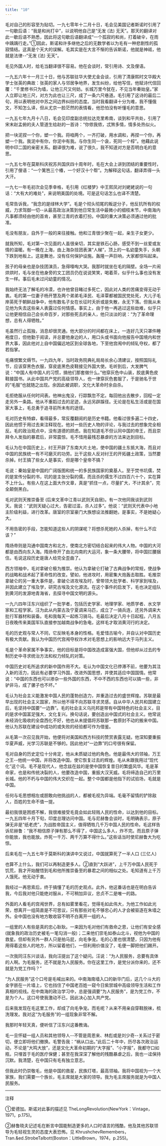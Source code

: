 ```yaml
---
title: "10"
---
```


毛对自己的形容至为贴切。一九七零年十二月十日，毛会见美国记者斯诺时引用了一句歇后语：“我是和尚打伞”，以说明他自己是“无发 (法) 无天”。那天的翻译对此一歇后语不熟悉，因此将这句歇后语翻译成“一个孤寂的和尚，打着破伞，在雨中踽踽行走。”①因此，斯诺和许多继他之后的无数学者以为毛有一种悲剧性的孤寂情结。这真是个天大的误解。毛其实是在大言不惭的告诉斯诺，他就是神祗，他就是法律--“无发 (法) 无天”。

毛见外国人时，给毛当翻译很不容易。他在会谈时，常引用诗、文及俚语。

一九五六年十一月三十日，他与苏联驻华大使尤金会谈，引用了清康熙时文华殿大学士张英的典故：张英的家人与邻居争地界，发生纠纷，给他写信，他赋诗代信回覆：“千里修书只为墙，让他三尺又何妨。长城万里今犹在，不见当年秦始皇。”家人立即让地三尺，对方为此也让三尺，成了一条六尺巷道。毛引用了这诗的最后二句，用以表明他对中苏之间边界纠纷的态度。当时我看翻译十分为难，我不懂俄文，不知怎么译，但从尤京一脸茫然的表情看，他恐怕没有听懂毛的意思。

一九五七年九月十八日，毛会见印度副总统拉达克里希南，谈到和平共处，引用了宋末赵孟俯的夫人管道生给赵的一首诗：“你侬我侬，忒煞多情，情多处热似火。

把一块泥捏一个你，塑一个我。将咱两个，一齐打破，用水调和，再捏一个你，再塑一个我。我泥中有你，你泥中有我。与你生同一个衾，死同一个椁”。他藉此说明中印二国的亲密关系。翻译很为难，说了很久，我不知道对方是否明白毛的意思。

一九五七年在莫斯科庆祝苏共国庆四十周年时，毛在大会上讲到团结的重要性时，引用了俚语：“一个篱笆三个椿，一个好汉十个帮”。为解释这句话，翻译弄得一头大汗。

一九七一年毛初次会见季幸格，毛引用《红楼梦》中王熙凤对刘姥姥说的一句话：“大有大的难处”，来说明美国的处境。可是这句话怎么也译不清楚。

毛常告诉我，“我念的是绿林大学”。毛是个彻头彻尾的叛逆分子，他反抗所有的权威，力求驾御一切--从最高政治决策到他日常生活中最微小的细枝末节，中南海内凡事都须经由他的首肯，甚至江青的衣着打扮。中国的重大决策必须通过他的批准。

毛没有朋友，自外于一般的来往接触。他和江青很少聚在一起，亲生子女更少。

就我所知，毛对第一次见面的人虽很亲切，其实是铁石心肠，感受不到一丝爱或友情的温暖。有一晚在上海，由上海杂技团表演“人梯”，顶上的一名幼童失手，头朝下跌到地板上。这是舞池，没有任何保护设施。轰隆一声巨响，大家都惊叫起来。

孩子的母亲也是杂技团演员，急得嚎啕大哭。我那时就坐在毛的隔壁。全场一片闹烘烘时，毛与坐在他身旁的文工团员仍在说说笑笑，喝着茶，似乎什么事也没有发生一样。事后毛未过问幼童的情况。

我始终无法了解毛的冷漠，也许他曾目睹过多死亡，因此对人类的苦痛变得无动于衷。毛的第一位妻子杨开慧及两个弟弟毛泽民、毛泽覃都被国民党处死，大儿子毛岸英死于朝鲜战争中，他有数名子女在长征时夭折或是失散，永无下落。但我从未见他为失去这些亲人表露过任何情感。事实上，由于他一再逃过这些劫难，似乎只让他更相信自己会长命百岁，对那些死去的亲人，他只淡淡的说：“为了革命理想，总有人得牺牲。”

毛虽然行止孤独，消息却很灵通。他大部分的时间都在床上，一连好几天只罩件睡袍度日，但他勤于阅读，并总要他身边的人，用口头或书面向他报告中国境内和世界大事，因此他对上自中国偏远地区到全球各地，下至他宫闱中的倾轧夺权，都了若指掌。

毛痛恨繁文缛节。一九四九年，当时政务院典礼局局长余心清建议，按照国际礼节，应该穿黑色衣服，穿皮底黑色皮鞋接见外国大使。毛听到后，大发脾气说：“中国人有中国人的习惯，搞他们那套做什么。”他穿灰色中山装，胶底黄色皮鞋接国书。从此中国共产党的高级领导人，也一律穿灰色套服了，于是驰名于世的“毛服”也就随之出现。余因此被调职，文化大革命时余自杀。

毛拒绝服从任何时间表。他神出鬼没，行踪飘忽不定。每回他出去散步，回程一定走另外一条路。他从不重蹈过去的足迹，永远另辟蹊径。无论是在私生活或是在国家大事上，毛总勇于追寻前所未有的途径。

毛对历史有特癖，看得最多，常反覆翻阅的是历史书籍。他看过很多遍二十四史，因此他惯于用过去来注释现在。他对一些历史人物的评论，与我过去的想象完全相反。毛的政治观点中，没有道德的顾虑。我在知道毛不但认同中国的帝王，而且崇拜令人发指的暴君后，非常震惊。毛不惜用最残忍暴虐的方法来达到目标。

毛认为在中国历史上，纣王开辟了东南大片土地，使中国的疆土东抵大海，而且对中国的民族统一有不可磨灭的功劳。比干这些人反对纣王的开拓疆土政策，当然要杀掉。纣王搞了些女人是事实，但是哪个皇帝不搞？

毛说：秦始皇是中国的广阔版图和统一的多民族国家的奠基人。至于焚书坑儒，焚的是宣传分裂的书，坑的是主张分裂的儒，而且杀的儒生不过四百六十个，实在算不上什么。有些人在这上面大作文章，真是“抓住一点，尽量扩大，不计其余”，完全颠倒黑白。

毛对武则天推崇备至 (后来文革中江青以武则天自居)。有一次他同我谈到武则天。我说：“武则天疑心过大，告密过滥，杀人过多”。他说：“武则天代表中小地主阶级利益，进行改革。唐室的宗室豪门大族想设法推翻她，是事实，不是她疑心大。

不用告密的手段，怎能知道这些人的阴谋呢？将想杀死她的人杀掉，有什么不应该？”

隋炀帝则是沟通中国南方和北方，使南北方密切结合起来的伟大人物。中国的大河都是由西向东入海。隋炀帝开了由北向南的大运河，象一条大腰带，将中国拦腰捆住。毛说这段历史是唐人给完全歪曲了。

西方领袖中，毛对拿破仑极为推崇。他认为拿破仑打破了古典战争的常规，使战争的战略和战术起了革命性的改变。譬如，他进攻时，用密集大炮轰击取胜。毛推崇拿破仑的另一重大事件是，拿破仑进攻埃及时，曾带领大批学者、科学家到埃及，并因此建立了埃及学，研究古埃及文化源流。在这个事件的启发下，毛也决定组队到黄河的发源地青海省，去探寻中国文明的源头。

一九六四年汪东兴组织了一批学者，包括历史学家、地理学家、地质学者、水文学家和工程学家。汪为此从内蒙古及宁夏调来马匹，成立了一骑兵连，还另外调来大批行军器材和装备。毛和我每天一起练习骑马。毛最后决定八月十日起程。八月五日夜晚传来美国军队直接参加越南战争的急电，这样毛才取消黄河行的决定。

毛的历史观与常人不同，它反映毛本身的性格。毛爱惜古喻今，并自认对中国历史有极大贡献。我认为中国历代宫闱夺权诈术对毛思想上的影响远大于马列主义。

毛是个革命家属不争事实，他的目标是将中国改造成富强大国，但他却从过去的专制历史中寻求统治方法和权力倾轧的对策。

中国历史对毛所追求的新中国作用不大。毛认为中国文化已停滞不前，他要为其注入新的活力，因此有必要学习外国，改进外国思想，并使其适应中国国情。他常说：“中国的东西也可以掺杂一些外国的东西，不中不西的东西也可以搞一些，非驴非马，成了骡子也不坏。”

毛认为社会主义能激发中国人民的蓬勃创造力，并重造过去的盛世辉煌。苏联是最早出现的社会主义国家，所以他不得不向苏联寻求灵感。自从中华人民共和国建立后，毛坚持中国要“一边靠”。毛的社会主义乌托邦是带有中国特色的社会主义，目的是求中国富足强大，文化复兴。换句话说，要创造出中国式的社会主义。他常说未经消化吸收的全盘西化不好，他也从未提倡将苏联那一套原封不动的搬来中国。他认为苏联在建设中成功的或失败的经验都可作为借鉴。

从毛第一次召见我开始，他便将对美国和西方科技的赞赏表露无疑。他深知要重振华夏声威，光学习苏联是不够的。因此他对“一边靠”的口号很有保留。

毛对自身的历史定位十分肯定，他从未质疑过他的角色。他是最伟大的领袖，万王之王--他统一中国，并将改造中国，使它恢复过去的辉煌。毛从未跟我用过“现代化”这个词。毛不是现代人，他念兹在兹的是使中国恢复昔日的繁盛风华。毛是革命家，也是和传统决裂的人，他要改造中国，重振大汉天威。毛将缔造自己的万里长城。他的不朽与中国的伟大交织在一起。整个中国都是他指下的试验场，毛就是中国。

任何与毛思想相左或胆敢向他挑战的人，都被毛视为异端。毛毫不留情的铲除敌人，百姓的生命不值一提。

最初我很是困惑不解，我很难接受毛竟会如此轻贱人民的性命，以达到他的目标。一九五四年十月下旬，印度总理访问中国。毛与尼赫鲁会谈时，毛明确表示，原子弹无非是“纸老虎”，为战胜帝国主义，值得牺牲几千万中国人民的性命。毛这样告诉尼赫鲁：“我不相信原子弹有那么不得了，中国这么多人，炸不完。而且原子弹你能放，我也能放。炸死一千万、两千万算不得什么。”这些话当时使尼赫鲁大为吃惊。

后来毛在一九五七年于莫斯科的演讲中又说过，中国就算死了一半人口 (三亿人)

也算不上什么，我们可以再制造更多人。②直到“大跃进”，上千万中国人民死于饥荒，我才开始醒悟到毛和他所推崇备至的暴君之间的相似之处。毛知道有上千万人饿死。他无动于衷。

我经过一再思索后，终于搞懂了毛的历史观点。此外，他这番话也是在明白告诉我，今后我对他只能绝对服从，不可稍加异议，忠贞不二是唯一的路。

外面的人看毛的宫闱世界，总有如雾里看花，觉得毛如此伟大，为他工作如此光荣，想离开一组简直是不可思议，只有那些对毛不够忠心的人才会被驱逐在朱墙之外。全中国也没有地方敢收容不明不白离开一组的人。

一组里的人有些是真的忠心耿耿。一来因为毛对他们有救命之恩，让他们有安全感 (就象我的政治历史被毛一笔勾消一般)；二来他们崇毛如泰山北斗，视他为中国的救星。但却有另外一群人只是拍马屁，向毛争宠。毛的心里也很清楚，只因为他有用得着这些人的地方，所以留着他们，一但利用价值没了，毛便一脚把他们踢开。

一次我同汪东兴谈话，我向汪提出了这个疑问。汪说：“为人民服务，总要有具体的人啊。为毛服务，还不就是为人民服务。你在这里工作，是党分派你来的，还不就是为党工作吗？”

“为人民服务”这个口号是毛喊出来的。中南海南墙入口的新华门后，这几个斗大的金字嵌在一片墙上，它也挡住了中国老百姓一窥今日紫禁城中高级领导生活和工作真相的视线。在中南海的政治学习中，总是强调要“为人民服务”，是为党工作，不是为个人。这口号使我激动不已，因此决心加入共产党。

后来我发现在毛这里工作，却成了向毛争宠。而毛呢？从来不用亲自穿鞋脱袜，梳洗理发。我对这“为毛服务”的一组现象非常不解。

我那时年轻天真，便听信了汪东兴这番教诲。

毛一旦怀疑一组人员和其他领导人--不管是周恩来、林彪或是刘少奇--关系过于密切，便立即将他们撤换。毛警告我：“祸从口出。”此后二十年中，历尽各次政治运动，不论是“大鸣大放”，还是文化大革命初期的“大字报”、“小字报”，我都守口如瓶，只埋首于毛的医疗保健；甚至在我深深了解他的残酷暴虐之后，我也一迳保持沉默。我清楚，在中国只有毛有独立意志。

但我此时仍崇敬毛，他是中国的救星，民族灯塔，最高领袖。我将中国视为一个大家族，我们需要一个族长，毛主席就是大家的领导。我为毛主席服务就是为中国人民服务。

________________

注释

①爱德加。斯诺对此事的描述见 TheLongRevolution(NewYork：Vintage，1971，p.175)。

②赫鲁晓夫记述毛在断言中国能制造更多的人口时语言的残酷，他及其他苏联领导为毛轻视生灵的态度大表恐怖。见 KhrushchevRemembers，Tran.&ed.StrobeTalbott(Boston：LittleBrown，1974，p.255)。
